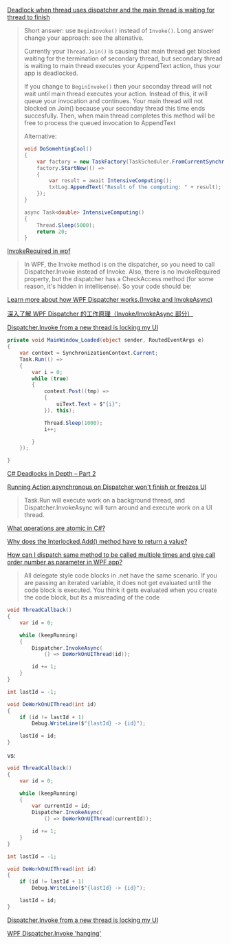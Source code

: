[Deadlock when thread uses dispatcher and the main thread is waiting for thread to finish](https://stackoverflow.com/questions/24211934/deadlock-when-thread-uses-dispatcher-and-the-main-thread-is-waiting-for-thread-t)

> Short answer: use `BeginInvoke()` instead of `Invoke()`.  Long answer change your approach: see the altenative.
>
> Currently your `Thread.Join()` is causing that main thread get blocked waiting for the termination of secondary thread, but  secondary thread is waiting to main thread executes your AppendText  action, thus your app is deadlocked. 
>
> If you change to `BeginInvoke()` then your seconday thread will not wait until main thread executes your action. Instead of this,  it will queue your invocation and continues. Your main thread will not  blocked on Join() because your seconday thread this time ends  succesfully. Then, when main thread completes this method will be free  to process the queued invocation to AppendText
>
> Alternative:
>
> ```cs
> void DoSomehtingCool()
> {
>     var factory = new TaskFactory(TaskScheduler.FromCurrentSynchronizationContext());
>     factory.StartNew(() =>
>     {
>         var result = await IntensiveComputing();
>         txtLog.AppendText("Result of the computing: " + result);
>     });
> }
> 
> async Task<double> IntensiveComputing()
> {
>     Thread.Sleep(5000);
>     return 20;
> }
> ```

[InvokeRequired in wpf](https://stackoverflow.com/questions/15504826/invokerequired-in-wpf)

> In WPF, the Invoke method is on the dispatcher, so you need to call Dispatcher.Invoke instead of Invoke. Also, there is no InvokeRequired property, but the dispatcher has a CheckAccess method (for some reason, it's hidden in intellisense). So your code should be:

[Learn more about how WPF Dispatcher works.(Invoke and InvokeAsync)](https://getandplay.github.io/2019/05/16/Learn-more-about-how-WPF-Dispatcher-works-Invoke-and-InvokeAsync/)

[深入了解 WPF Dispatcher 的工作原理（Invoke/InvokeAsync 部分）](https://blog.walterlv.com/post/dotnet/2017/09/26/dispatcher-invoke-async.html)

[Dispatcher.Invoke from a new thread is locking my UI](https://stackoverflow.com/questions/8527778/dispatcher-invoke-from-a-new-thread-is-locking-my-ui)

```csharp
private void MainWindow_Loaded(object sender, RoutedEventArgs e)
{
    var context = SynchronizationContext.Current;
    Task.Run(() =>
    {
        var i = 0;
        while (true)
        {
            context.Post((tmp) =>
            {
                uiText.Text = $"{i}";
            }), this);

            Thread.Sleep(1000);
            i++;

        }
    });

}
```

[C# Deadlocks in Depth – Part 2](https://michaelscodingspot.com/c-deadlocks-in-depth-part-2/)

[Running Action asynchronous on Dispatcher won't finish or freezes UI](https://stackoverflow.com/questions/38723085/running-action-asynchronous-on-dispatcher-wont-finish-or-freezes-ui)

> Task.Run will execute work on a background thread, and Dispatcher.InvokeAsync will turn around and execute work on a UI thread.

[What operations are atomic in C#?](https://stackoverflow.com/questions/11745440/what-operations-are-atomic-in-c)

[Why does the Interlocked.Add() method have to return a value?](https://stackoverflow.com/questions/28850481/why-does-the-interlocked-add-method-have-to-return-a-value)

[How can I dispatch same method to be called multiple times and give call order number as parameter in WPF app?](https://stackoverflow.com/questions/49288704/how-can-i-dispatch-same-method-to-be-called-multiple-times-and-give-call-order-n)

> All delegate style code blocks in .net have the same scenario. If you are passing an iterated variable, it does not get evaluated until the code block is executed. You think it gets evaluated when you create the code block, but its a misreading of the code

```csharp
void ThreadCallback()
{
    var id = 0;

    while (keepRunning)
    {
        Dispatcher.InvokeAsync(
            () => DoWorkOnUIThread(id));

        id += 1;
    }
}

int lastId = -1;

void DoWorkOnUIThread(int id)
{
    if (id != lastId + 1)
        Debug.WriteLine($"{lastId} -> {id}");

    lastId = id;
}
```

vs:

```csharp
void ThreadCallback()
{
    var id = 0;

    while (keepRunning)
    {
        var currentId = id;
        Dispatcher.InvokeAsync(
            () => DoWorkOnUIThread(currentId));

        id += 1;
    }
}

int lastId = -1;

void DoWorkOnUIThread(int id)
{
    if (id != lastId + 1)
        Debug.WriteLine($"{lastId} -> {id}");

    lastId = id;
}
```

[Dispatcher.Invoke from a new thread is locking my UI](https://stackoverflow.com/questions/8527778/dispatcher-invoke-from-a-new-thread-is-locking-my-ui)

[WPF Dispatcher.Invoke 'hanging'](https://stackoverflow.com/questions/264163/wpf-dispatcher-invoke-hanging)

